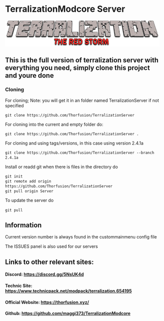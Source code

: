 # TerralizationModcore Server

![Alt text](https://raw.githubusercontent.com/maggi373/TerralizationModcore/master/resources/terralization/textures/gui/terralization.png)

## This is the full version of terralization server with everything you need, simply clone this project and youre done

### Cloning

For cloning; Note: you will get it in an folder named TerralizationServer if not specified

```
git clone https://github.com/Thorfusion/TerralizationServer
```

For cloning into the current and empty folder do:

```
git clone https://github.com/Thorfusion/TerralizationServer .
```

For cloning and using tags/versions, in this case using version 2.4.1a

```
git clone https://github.com/Thorfusion/TerralizationServer --branch 2.4.1a
```

Install or readd git when there is files in the directory do
```
git init
git remote add origin https://github.com/Thorfusion/TerralizationServer
git pull origin Server
```


To update the server do

`git pull`



## Information

Current version number is always found in the custommainmenu config file

The ISSUES panel is also used for our servers




## Links to other relevant sites:

#### Discord: https://discord.gg/5NsUK4d

#### Technic Site: https://www.technicpack.net/modpack/terralization.654195

#### Official Website: https://thorfusion.xyz/

#### Github: https://github.com/maggi373/TerralizationModcore

